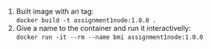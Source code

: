 1. Built image with an tag:  
`docker build -t assignment1node:1.0.0 .`
2. Give a name to the container and run it interactivelly:  
`docker run -it --rm --name bmi assignment1node:1.0.0`
